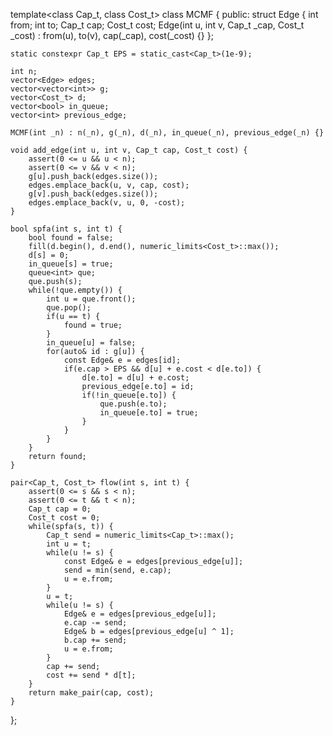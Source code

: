 template<class Cap_t, class Cost_t>
class MCMF {
public:
	struct Edge {
		int from;
		int to;
		Cap_t cap;
		Cost_t cost;
		Edge(int u, int v, Cap_t _cap, Cost_t _cost) : from(u), to(v), cap(_cap), cost(_cost) {}
	};

	static constexpr Cap_t EPS = static_cast<Cap_t>(1e-9);

	int n;
	vector<Edge> edges;
	vector<vector<int>> g;
	vector<Cost_t> d;
	vector<bool> in_queue;
	vector<int> previous_edge;

	MCMF(int _n) : n(_n), g(_n), d(_n), in_queue(_n), previous_edge(_n) {}

	void add_edge(int u, int v, Cap_t cap, Cost_t cost) {
		assert(0 <= u && u < n);
		assert(0 <= v && v < n);
		g[u].push_back(edges.size());
		edges.emplace_back(u, v, cap, cost);
		g[v].push_back(edges.size());
		edges.emplace_back(v, u, 0, -cost);
	}

	bool spfa(int s, int t) {
		bool found = false;
		fill(d.begin(), d.end(), numeric_limits<Cost_t>::max());
		d[s] = 0;
		in_queue[s] = true;
		queue<int> que;
		que.push(s);
		while(!que.empty()) {
			int u = que.front();
			que.pop();
			if(u == t) {
				found = true;
			}
			in_queue[u] = false;
			for(auto& id : g[u]) {
				const Edge& e = edges[id];
				if(e.cap > EPS && d[u] + e.cost < d[e.to]) {
					d[e.to] = d[u] + e.cost;
					previous_edge[e.to] = id;
					if(!in_queue[e.to]) {
						que.push(e.to);
						in_queue[e.to] = true;
					}
				}
			}
		}
		return found;
	}

	pair<Cap_t, Cost_t> flow(int s, int t) {
		assert(0 <= s && s < n);
		assert(0 <= t && t < n);
		Cap_t cap = 0;
		Cost_t cost = 0;
		while(spfa(s, t)) {
			Cap_t send = numeric_limits<Cap_t>::max();
			int u = t;
			while(u != s) {
				const Edge& e = edges[previous_edge[u]];
				send = min(send, e.cap);
				u = e.from;
			}
			u = t;
			while(u != s) {
				Edge& e = edges[previous_edge[u]];
				e.cap -= send;
				Edge& b = edges[previous_edge[u] ^ 1];
				b.cap += send;
				u = e.from;
			}
			cap += send;
			cost += send * d[t];
		}
		return make_pair(cap, cost);
	}
};
